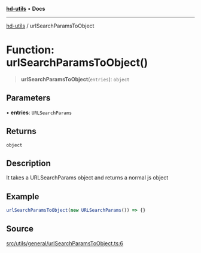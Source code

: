 [**hd-utils**](../README.md) • **Docs**

***

[hd-utils](../globals.md) / urlSearchParamsToObject

# Function: urlSearchParamsToObject()

> **urlSearchParamsToObject**(`entries`): `object`

## Parameters

• **entries**: `URLSearchParams`

## Returns

`object`

## Description

It takes a URLSearchParams object and returns a normal js object

## Example

```ts
urlSearchParamsToObject(new URLSearchParams()) => {}
```

## Source

[src/utils/general/urlSearchParamsToObject.ts:6](https://github.com/AhmadHddad/h-utils/blob/b1dfa95e218c9605f39fc234662ef50e62fadcb8/src/utils/general/urlSearchParamsToObject.ts#L6)
